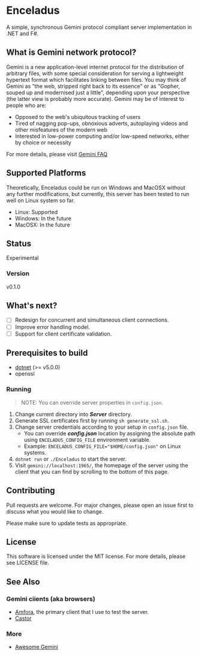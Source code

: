 # Enceladus

A simple, synchronous Gemini protocol compliant server implementation in .NET and F#.

## What is Gemini network protocol?

Gemini is a new application-level internet protocol for the distribution of arbitrary files, with some special consideration for serving a lightweight hypertext format which facilitates linking between files. You may think of Gemini as "the web, stripped right back to its essence" or as "Gopher, souped up and modernised just a little", depending upon your perspective (the latter view is probably more accurate). Gemini may be of interest to people who are:

* Opposed to the web's ubiquitous tracking of users
* Tired of nagging pop-ups, obnoxious adverts, autoplaying videos and other misfeatures of the modern web
* Interested in low-power computing and/or low-speed networks, either by choice or necessity

For more details, please visit [Gemini FAQ](https://gemini.circumlunar.space/docs/faq.gmi)

## Supported Platforms

Theoretically, Enceladus could be run on Windows and MacOSX without any further modifications,
but currently, this server has been tested to run well on Linux system so far.

- Linux: Supported
- Windows: In the future
- MacOSX: In the future

## Status

Experimental

### Version

v0.1.0

## What's next?

- [ ] Redesign for concurrent and simultaneous client connections.
- [ ] Improve error handling model.
- [ ] Support for client certificate validation.

## Prerequisites to build

* [dotnet](https://dotnet.microsoft.com/download) (>= v5.0.0)
* openssl

### Running

> NOTE: You can override server properties in `config.json`.

1. Change current directory into ***Server*** directory.
2. Generate SSL certificates first by running `sh generate_ssl.sh`.
3. Change server credentials according to your setup in `config.json` file.
    - You can override ***config.json*** location by assigning the absolute path using `ENCELADUS_CONFIG_FILE` environment variable.
    - Example: `ENCELADUS_CONFIG_FILE="$HOME/config.json"` on Linux systems.
4. `dotnet run` or `./Enceladus` to start the server.
5. Visit `gemini://localhost:1965/`, the homepage of the server using the client that you can find by scrolling to the bottom of this page.

## Contributing
Pull requests are welcome. For major changes, please open an issue first to discuss what you would like to change.

Please make sure to update tests as appropriate.

## License

This software is licensed under the MIT license. For more details,
please see LICENSE file.

## See Also

### Gemini ciients (aka browsers)

- [Amfora](https://github.com/makeworld-the-better-one/amfora#amfora), the primary client that I use to test the server.
- [Castor](https://git.sr.ht/~julienxx/castor)

### More

- [Awesome Gemini](https://github.com/kr1sp1n/awesome-gemini#readme)
